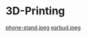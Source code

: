# 3D-Printing

[phone-stand.jpeg](https://www.thingiverse.com/make:498837)
[earbud.jpeg](https://www.thingiverse.com/make:499113)
